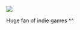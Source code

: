 ![](https://media.tenor.com/_Z9Mq2Ct-2sAAAAj/hollow-knight-waking-up.gif)

Huge fan of indie games ^^
